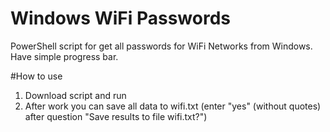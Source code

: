 # Windows WiFi Passwords
PowerShell script for get all passwords for WiFi Networks from Windows.
Have simple progress bar.

#How to use
1. Download script and run
2. After work you can save all data to wifi.txt (enter "yes" (without quotes) after question "Save results to file wifi.txt?")
